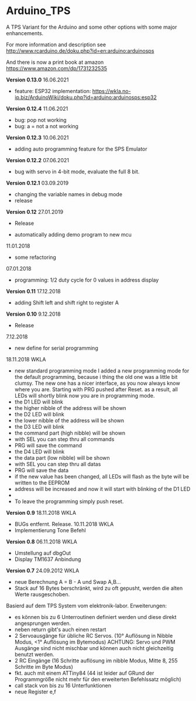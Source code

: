 # Arduino_TPS

A TPS Variant for the Arduino and some other options with some major enhancements.

For more information and description see 
http://www.rcarduino.de/doku.php?id=en:arduino:arduinosps

And there is now a print book at amazon 
https://www.amazon.com/dp/1731232535


**Version 0.13.0**
  16.06.2021
  * feature: ESP32 implementation: https://wkla.no-ip.biz/ArduinoWiki/doku.php?id=arduino:arduinosps:esp32

**Version 0.12.4**
  11.06.2021

  * bug: pop not working
  * bug: a = not a not working

**Version 0.12.3**
  10.06.2021

  * adding auto programming feature for the SPS Emulator

**Version 0.12.2**
  07.06.2021

  * bug with servo in 4-bit mode, evaluate the full 8 bit.

**Version 0.12.1**
  03.09.2019

  * changing the variable names in debug mode
  * release

**Version 0.12**
  27.01.2019
  * Release

  * automatically adding demo program to new mcu

  11.01.2018

  * some refactoring

  07.01.2018
  * programming: 1/2 duty cycle for 0 values in address display

**Version 0.11**
  17.12.2018
  * adding Shift left and shift right to register A


**Version 0.10**
  9.12.2018
  * Release

  7.12.2018
  * new define for serial programming

  18.11.2018 WKLA
  * new standard programming mode
    I added a new programming mode for the default programming, because i thing the old one was a little bit clumsy.
    The new one has a nicer interface, as you now always know where you are.
    Starting with PRG pushed after Reset.
    as a result, all LEDs will shortly blink
    now you are in programming mode.
  * the D1 LED will blink
  * the higher nibble of the address will be shown
  * the D2 LED will blink
  * the lower nibble of the address will be shown
  * the D3 LED will blink
  * the command part (high nibble) will be shown
  * with SEL you can step thru all commands
  * PRG will save the command
  * the D4 LED will blink 
  * the data part (low nibble) will be shown
  * with SEL you can step thru all datas
  * PRG will save the data
  * if the new value has been changed, all LEDs will flash as the byte will be written to the EEPROM
  * address will be increased and now it will start with blinking of the D1 LED
  * 
  * To leave the programming simply push reset.

**Version 0.9**
  18.11.2018 WKLA
  * BUGs entfernt. Release.
    10.11.2018 WKLA
  * Implementierung Tone Befehl

**Version 0.8**
  06.11.2018 WKLA
  * Umstellung auf dbgOut
  * Display TM1637 Anbindung

**Version 0.7**
  24.09.2012 WKLA
  * neue Berechnung A = B - A und Swap A,B...
  * Stack auf 16 Bytes berschränkt, wird zu oft gepusht, werden die alten Werte rausgeschoben.

  Basierd auf dem TPS System vom elektronik-labor.
  Erweiterungen:
  * es können bis zu 6 Unterroutinen definiert werden und diese direkt angesprungen werden.
  * neben return gibt's auch einen restart
  * 2 Servoausgänge für übliche RC Servos. (10° Auflösung in Nibble Modus, <1° Auflösung im Bytemodus)
    ACHTUNG: Servo und PWM Ausgänge sind nicht mischbar und können auch nicht gleichzeitig benutzt werden.
  * 2 RC Eingänge (16 Schritte auflösung im nibble Modus, Mitte 8, 255 Schritte im Byte Modus)
  * fkt. auch mit einem ATTiny84 (44 ist leider auf GRund der Programmgröße nicht mehr für den erweiterten Befehlssatz möglich)
  * call stack von bis zu 16 Unterfunktionen
  * neue Register e,f
